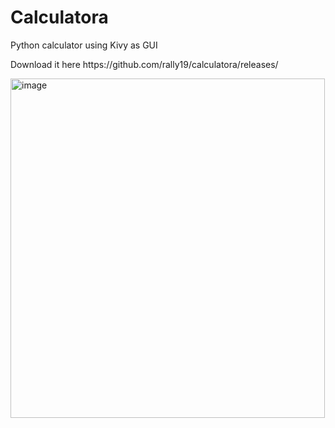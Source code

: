 <h1>Calculatora</h1>
<p>Python calculator using Kivy as GUI</p>
<p>Download it here https://github.com/rally19/calculatora/releases/</p>
<img width="503" height="543" alt="image" src="https://github.com/user-attachments/assets/83c451fe-4b8e-47c8-ad25-78ffebdb8bbf" />
